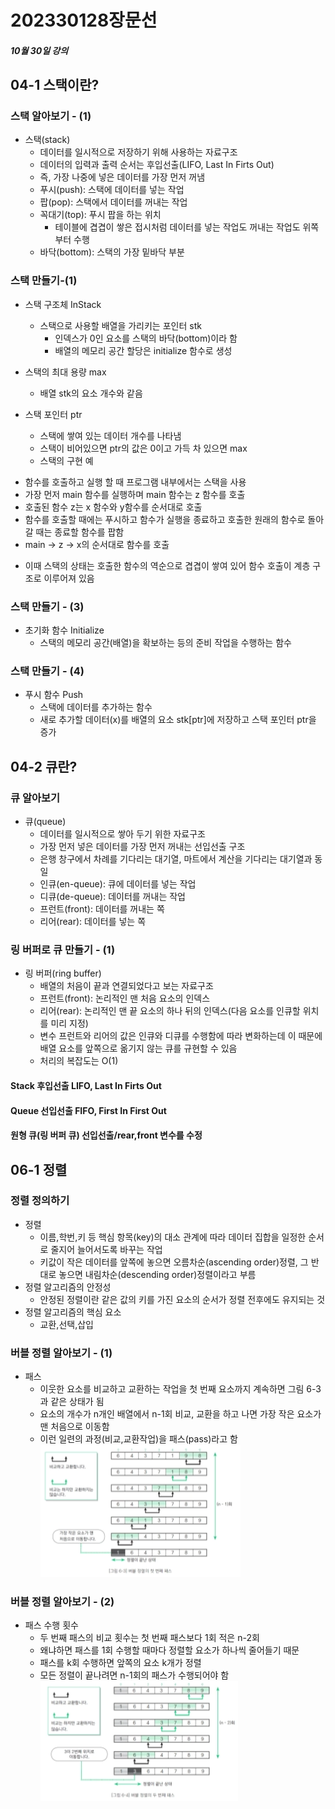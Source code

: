 # 202330128장문선



##### 10월 30일 강의




## 04-1 스택이란? ##
### 스택 알아보기 - (1)
* 스택(stack)
  - 데이터를 일시적으로 저장하기 위해 사용하는 자료구조
  - 데이터의 입력과 출력 순서는 후입선출(LIFO, Last In Firts Out)
  - 즉, 가장 나중에 넣은 데이터를 가장 먼저 꺼냄
  - 푸시(push): 스택에 데이터를 넣는 작업
  - 팝(pop): 스택에서 데이터를 꺼내는 작업
  - 꼭대기(top): 푸시 팝을 하는 위치
    - 테이블에 겹겹이 쌓은 접시처럼 데이터를 넣는 작업도 꺼내는 작업도 위쪽부터 수행
  - 바닥(bottom): 스택의 가장 밑바닥 부분


### 스택 만들기-(1)
* 스택 구조체 InStack
  - 스택으로 사용할 배열을 가리키는 포인터 stk
    - 인덱스가 0인 요소를 스택의 바닥(bottom)이라 함
    - 배열의 메모리 공간 할당은 initialize 함수로 생성

* 스택의 최대 용량 max
  - 배열 stk의 요소 개수와 같음

* 스택 포인터 ptr
  - 스택에 쌓여 있는 데이터 개수를 나타냄
  - 스택이 비어있으면 ptr의 값은 0이고 가득 차 있으면 max

  * 스택의 구현 예
 - 함수를 호출하고 실행 할 때 프로그램 내부에서는 스택을 사용
 - 가장 먼저 main 함수를 실행하며 main 함수는 z 함수를 호출
 - 호출된 함수 z는 x 함수와 y함수를 순서대로 호출
 - 함수를 호출할 때에는 푸시하고 함수가 실행을 종료하고 호출한 원래의 함수로 돌아갈 때는 종료할 함수를 팝함
 - main -> z -> x의 순서대로 함수를 호출
  * 이때 스택의 상태는 호출한 함수의 역순으로 겹겹이 쌓여 있어 함수 호출이 계층 구조로 이루어져 있음


### 스택 만들기 - (3)
 * 초기화 함수 Initialize
   - 스택의 메모리 공간(배열)을 확보하는 등의 준비 작업을 수행하는 함수
   

### 스택 만들기 - (4)
* 푸시 함수 Push
  - 스택에 데이터를 추가하는 함수
  - 새로 추가할 데이터(x)를 배열의 요소 stk[ptr]에 저장하고 스택 포인터 ptr을 증가




## 04-2 큐란? ##
### 큐 알아보기
* 큐(queue)
  - 데이터를 일시적으로 쌓아 두기 위한 자료구조
  - 가장 먼저 넣은 데이터를 가장 먼저 꺼내는 선입선출 구조
  - 은행 창구에서 차례를 기다리는 대기열, 마트에서 계산을 기다리는 대기열과 동일
  - 인큐(en-queue): 큐에 데이터를 넣는 작업
  - 디큐(de-queue): 데이터를 꺼내는 작업
  - 프런트(front): 데이터를 꺼내는 쪽
  - 리어(rear): 데이터를 넣는 쪽

### 링 버퍼로 큐 만들기 - (1) 
* 링 버퍼(ring buffer)
  - 배열의 처음이 끝과 연결되었다고 보는 자료구조
  - 프런트(front): 논리적인 맨 처음 요소의 인덱스
  - 리어(rear): 논리적인 맨 끝 요소의 하나 뒤의 인덱스(다음 요소를 인큐할 위치를 미리 지정)
  - 변수 프런트와 리어의 값은 인큐와 디큐를 수행함에 따라 변화하는데 이 때문에 배열 요소를 앞쪽으로 옮기지 않는 큐를 규현할 수 있음
  - 처리의 복잡도는 O(1)
  
#### Stack 후입선출 LIFO, Last In Firts Out
#### Queue 선입선출 FIFO, First In First Out
#### 원형 큐(링 버퍼 큐) 선입선출/rear,front 변수를 수정





## 06-1 정렬
### 정렬 정의하기
 * 정렬
   - 이름,학번,키 등 핵심 항목(key)의 대소 관계에 따라 데이터 집합을 일정한 순서로 줄지어 늘어서도록 바꾸는 작업
   - 키값이 작은 데이터를 앞쪽에 놓으면 오름차순(ascending order)정렬, 그 반대로 놓으면 내림차순(descending order)정렬이라고 부름
 * 정렬 알고리즘의 안정성
   - 안정된 정렬이란 같은 값의 키를 가진 요소의 순서가 정렬 전후에도 유지되는 것
 * 정렬 알고리즘의 핵심 요소
   - 교환,선택,삽입

### 버블 정렬 알아보기 - (1)
* 패스
  - 이웃한 요소를 비교하고 교환하는 작업을 첫 번째 요소까지 계속하면 그림 6-3과 같은 상태가 됨
  - 요소의 개수가 n개인 배열에서 n-1회 비교, 교환을 하고 나면 가장 작은 요소가 맨 처음으로 이동함
  - 이런 일련의 과정(비교,교환작업)을 패스(pass)라고 함![버블정렬](images/image-2.png)

### 버블 정렬 알아보기 - (2)
* 패스 수행 횟수
  - 두 번째 패스의 비교 횟수는 첫 번째 패스보다 1회 적은 n-2회
  - 왜냐하면 패스를 1회 수행할 때마다 정렬할 요소가 하나씩 줄어들기 때문
  - 패스를 k회 수행하면 앞쪽의 요소 k개가 정렬
  - 모든 정렬이 끝나려면 n-1회의 패스가 수행되어야 함![버블정렬](images/image-3.png)



